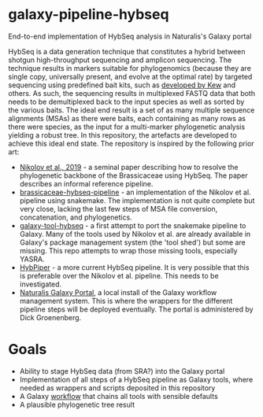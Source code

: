# galaxy-pipeline-hybseq
End-to-end implementation of HybSeq analysis in Naturalis's Galaxy portal

HybSeq is a data generation technique that constitutes a hybrid between shotgun high-throughput sequencing
and amplicon sequencing. The technique results in markers suitable for phylogenomics (because they are 
single copy, universally present, and evolve at the optimal rate) by targeted sequencing using predefined
bait kits, such as [developed by Kew](https://pubmed.ncbi.nlm.nih.gov/31477409/) and others. As such, the
sequencing results in multiplexed FASTQ data that both needs to be demultiplexed back to the input species
as well as sorted by the various baits. The ideal end result is a set of as many multiple sequence alignments
(MSAs) as there were baits, each containing as many rows as there were species, as the input for a multi-marker
phylogenetic analysis yielding a robust tree. In this repository, the artefacts are developed to achieve
this ideal end state. The repository is inspired by the following prior art:

- [Nikolov et al., 2019](https://doi.org/10.1111/nph.15732) - a seminal paper describing how to resolve 
  the phylogenetic backbone of the Brassicaceae using HybSeq. The paper describes an informal reference
  pipeline.
- [brassicaceae-hybseq-pipeline](https://github.com/naturalis/brassicaceae-hybseq-pipeline) - an 
  implementation of the Nikolov et al. pipeline using snakemake. The implementation is not quite complete
  but very close, lacking the last few steps of MSA file conversion, concatenation, and phylogenetics.
- [galaxy-tool-hybseq](https://github.com/naturalis/galaxy-tool-hybseq) - a first attempt to port the
  snakemake pipeline to Galaxy. Many of the tools used by Nikolov et al. are already available in Galaxy's
  package management system (the 'tool shed') but some are missing. This repo attempts to wrap those missing
  tools, especially YASRA.
- [HybPiper](https://bsapubs.onlinelibrary.wiley.com/doi/10.3732/apps.1600016) - a more current HybSeq
  pipeline. It is very possible that this is preferable over the Nikolov et al. pipeline. This needs to be
  investigated.
- [Naturalis Galaxy Portal](https://galaxy.naturalis.nl/), a local install of the Galaxy workflow management
  system. This is where the wrappers for the different pipeline steps will be deployed eventually. The 
  portal is administered by Dick Groenenberg.
  
# Goals

- Ability to stage HybSeq data (from SRA?) into the Galaxy portal
- Implementation of all steps of a HybSeq pipeline as Galaxy tools, where needed as wrappers and scripts
  deposited in this repository
- A Galaxy [workflow](https://galaxyproject.org/learn/advanced-workflow/) that chains all tools with 
  sensible defaults
- A plausible phylogenetic tree result  

